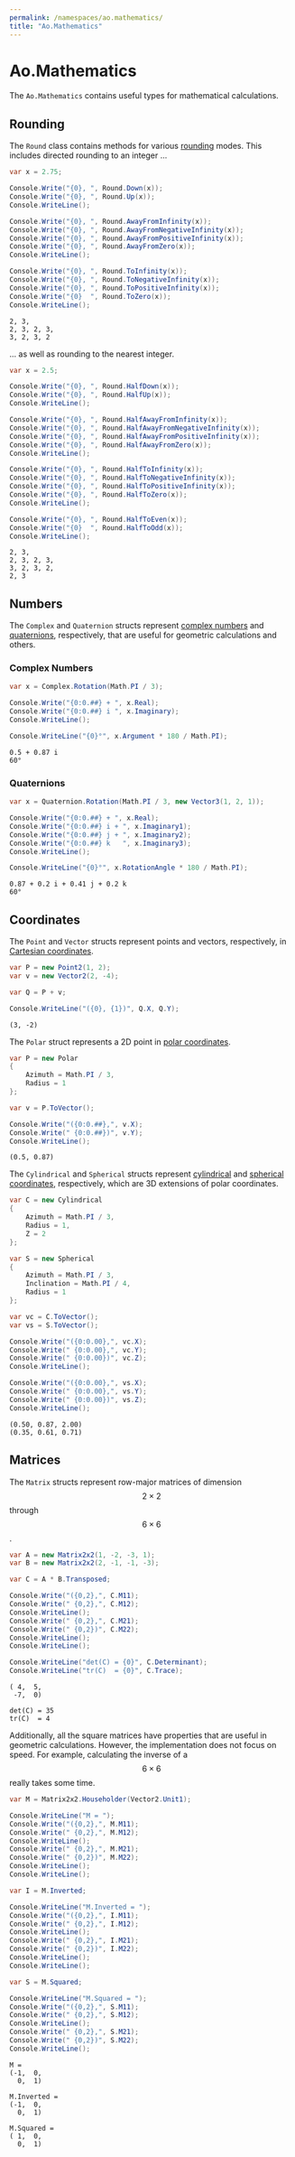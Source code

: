 ```yaml
---
permalink: /namespaces/ao.mathematics/
title: "Ao.Mathematics"
---
```


# Ao.Mathematics

The `Ao.Mathematics` contains useful types for mathematical calculations.

## Rounding

The `Round` class contains methods for various [rounding](https://en.wikipedia.org/wiki/Rounding) modes. This includes directed rounding to an integer ...

```csharp
var x = 2.75;

Console.Write("{0}, ", Round.Down(x));
Console.Write("{0}, ", Round.Up(x));
Console.WriteLine();

Console.Write("{0}, ", Round.AwayFromInfinity(x));
Console.Write("{0}, ", Round.AwayFromNegativeInfinity(x));
Console.Write("{0}, ", Round.AwayFromPositiveInfinity(x));
Console.Write("{0}, ", Round.AwayFromZero(x));
Console.WriteLine();

Console.Write("{0}, ", Round.ToInfinity(x));
Console.Write("{0}, ", Round.ToNegativeInfinity(x));
Console.Write("{0}, ", Round.ToPositiveInfinity(x));
Console.Write("{0}  ", Round.ToZero(x));
Console.WriteLine();
```

```console
2, 3, 
2, 3, 2, 3, 
3, 2, 3, 2
```

... as well as rounding to the nearest integer.

```csharp
var x = 2.5;

Console.Write("{0}, ", Round.HalfDown(x));
Console.Write("{0}, ", Round.HalfUp(x));
Console.WriteLine();

Console.Write("{0}, ", Round.HalfAwayFromInfinity(x));
Console.Write("{0}, ", Round.HalfAwayFromNegativeInfinity(x));
Console.Write("{0}, ", Round.HalfAwayFromPositiveInfinity(x));
Console.Write("{0}, ", Round.HalfAwayFromZero(x));
Console.WriteLine();

Console.Write("{0}, ", Round.HalfToInfinity(x));
Console.Write("{0}, ", Round.HalfToNegativeInfinity(x));
Console.Write("{0}, ", Round.HalfToPositiveInfinity(x));
Console.Write("{0}, ", Round.HalfToZero(x));
Console.WriteLine();

Console.Write("{0}, ", Round.HalfToEven(x));
Console.Write("{0}  ", Round.HalfToOdd(x));
Console.WriteLine();
```

```console
2, 3, 
2, 3, 2, 3, 
3, 2, 3, 2, 
2, 3
```

## Numbers

The `Complex` and `Quaternion` structs represent [complex numbers](https://en.wikipedia.org/wiki/Complex_number) and [quaternions](https://en.wikipedia.org/wiki/Quaternion), respectively, that are useful for geometric calculations and others.

### Complex Numbers

```csharp
var x = Complex.Rotation(Math.PI / 3);

Console.Write("{0:0.##} + ", x.Real);
Console.Write("{0:0.##} i ", x.Imaginary);
Console.WriteLine();

Console.WriteLine("{0}°", x.Argument * 180 / Math.PI);
```

```console
0.5 + 0.87 i
60°
```

### Quaternions

```csharp
var x = Quaternion.Rotation(Math.PI / 3, new Vector3(1, 2, 1));

Console.Write("{0:0.##} + ", x.Real);
Console.Write("{0:0.##} i + ", x.Imaginary1);
Console.Write("{0:0.##} j + ", x.Imaginary2);
Console.Write("{0:0.##} k   ", x.Imaginary3);
Console.WriteLine();

Console.WriteLine("{0}°", x.RotationAngle * 180 / Math.PI);
```

```console
0.87 + 0.2 i + 0.41 j + 0.2 k
60°
```

## Coordinates

The `Point` and `Vector` structs represent points and vectors, respectively, in [Cartesian coordinates](https://en.wikipedia.org/wiki/Cartesian_coordinate_system).

```csharp
var P = new Point2(1, 2);
var v = new Vector2(2, -4);

var Q = P + v;

Console.WriteLine("({0}, {1})", Q.X, Q.Y);
```

```console
(3, -2)
```

The `Polar` struct represents a 2D point in [polar coordinates](https://en.wikipedia.org/wiki/Polar_coordinate_system).

```csharp
var P = new Polar
{
    Azimuth = Math.PI / 3,
    Radius = 1
};

var v = P.ToVector();

Console.Write("({0:0.##},", v.X);
Console.Write(" {0:0.##})", v.Y);
Console.WriteLine();
```

```console
(0.5, 0.87)
```

The `Cylindrical` and `Spherical` structs represent [cylindrical](https://en.wikipedia.org/wiki/Cylindrical_coordinate_system) and [spherical coordinates](https://en.wikipedia.org/wiki/Spherical_coordinate_system), respectively, which are 3D extensions of polar coordinates.

```csharp
var C = new Cylindrical
{
    Azimuth = Math.PI / 3,
    Radius = 1,
    Z = 2
};

var S = new Spherical
{
    Azimuth = Math.PI / 3,
    Inclination = Math.PI / 4,
    Radius = 1
};

var vc = C.ToVector();
var vs = S.ToVector();

Console.Write("({0:0.00},", vc.X);
Console.Write(" {0:0.00},", vc.Y);
Console.Write(" {0:0.00})", vc.Z);
Console.WriteLine();

Console.Write("({0:0.00},", vs.X);
Console.Write(" {0:0.00},", vs.Y);
Console.Write(" {0:0.00})", vs.Z);
Console.WriteLine();
```

```console
(0.50, 0.87, 2.00)
(0.35, 0.61, 0.71)
```

## Matrices

The `Matrix` structs represent row-major matrices of dimension $$2\times 2$$ through $$6\times 6$$.

```csharp
var A = new Matrix2x2(1, -2, -3, 1);
var B = new Matrix2x2(2, -1, -1, -3);

var C = A * B.Transposed;

Console.Write("({0,2},", C.M11);
Console.Write(" {0,2},", C.M12);
Console.WriteLine();
Console.Write(" {0,2},", C.M21);
Console.Write(" {0,2})", C.M22);
Console.WriteLine();
Console.WriteLine();

Console.WriteLine("det(C) = {0}", C.Determinant);
Console.WriteLine("tr(C)  = {0}", C.Trace);
```

```console
( 4,  5,
 -7,  0)

det(C) = 35
tr(C)  = 4
```

Additionally, all the square matrices have properties that are useful in geometric calculations. However, the implementation does not focus on speed. For example, calculating the inverse of a $$6\times 6$$ really takes some time.

```csharp
var M = Matrix2x2.Householder(Vector2.Unit1);

Console.WriteLine("M = ");
Console.Write("({0,2},", M.M11);
Console.Write(" {0,2},", M.M12);
Console.WriteLine();
Console.Write(" {0,2},", M.M21);
Console.Write(" {0,2})", M.M22);
Console.WriteLine();
Console.WriteLine();

var I = M.Inverted;

Console.WriteLine("M.Inverted = ");
Console.Write("({0,2},", I.M11);
Console.Write(" {0,2},", I.M12);
Console.WriteLine();
Console.Write(" {0,2},", I.M21);
Console.Write(" {0,2})", I.M22);
Console.WriteLine();
Console.WriteLine();

var S = M.Squared;

Console.WriteLine("M.Squared = ");
Console.Write("({0,2},", S.M11);
Console.Write(" {0,2},", S.M12);
Console.WriteLine();
Console.Write(" {0,2},", S.M21);
Console.Write(" {0,2})", S.M22);
Console.WriteLine();
```

```console
M =
(-1,  0,
  0,  1)

M.Inverted =
(-1,  0,
  0,  1)

M.Squared =
( 1,  0,
  0,  1)
```
